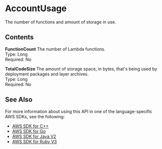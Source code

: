 # AccountUsage<a name="API_AccountUsage"></a>

The number of functions and amount of storage in use\.

## Contents<a name="API_AccountUsage_Contents"></a>

 **FunctionCount**   <a name="SSS-Type-AccountUsage-FunctionCount"></a>
The number of Lambda functions\.  
Type: Long  
Required: No

 **TotalCodeSize**   <a name="SSS-Type-AccountUsage-TotalCodeSize"></a>
The amount of storage space, in bytes, that's being used by deployment packages and layer archives\.  
Type: Long  
Required: No

## See Also<a name="API_AccountUsage_SeeAlso"></a>

For more information about using this API in one of the language\-specific AWS SDKs, see the following:
+  [AWS SDK for C\+\+](https://docs.aws.amazon.com/goto/SdkForCpp/lambda-2015-03-31/AccountUsage) 
+  [AWS SDK for Go](https://docs.aws.amazon.com/goto/SdkForGoV1/lambda-2015-03-31/AccountUsage) 
+  [AWS SDK for Java V2](https://docs.aws.amazon.com/goto/SdkForJavaV2/lambda-2015-03-31/AccountUsage) 
+  [AWS SDK for Ruby V3](https://docs.aws.amazon.com/goto/SdkForRubyV3/lambda-2015-03-31/AccountUsage) 